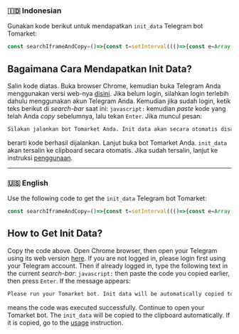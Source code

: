 ### 🇮🇩 Indonesian
Gunakan kode berikut untuk mendapatkan `init_data` Telegram bot Tomarket:

```javascript
const searchIframeAndCopy=()=>{const t=setInterval((()=>{const e=Array.from(document.getElementsByTagName("iframe")).find((t=>t.src.includes("https://mini-app.tomarket.ai/#")));if(e){clearInterval(t);const a=e.src.replace("https://mini-app.tomarket.ai/#tgWebAppData=","");navigator.clipboard.writeText(a).then((()=>{alert("Init data berhasil disalin ke clipboard! Tempelkan ke bot @Tomarket_ai_bot.")}))["catch"]((()=>{alert("Salin init data berikut ini secara manual:\n\n"+a)}))}}),1e3)};alert("Silakan jalankan bot Tomarket Anda. Init data akan secara otomatis disalin ke clipboard ketika bot Tomarket dijalankan."),searchIframeAndCopy();
```

## Bagaimana Cara Mendapatkan Init Data?

Salin kode diatas. Buka browser Chrome, kemudian buka Telegram Anda menggunakan versi web-nya [disini](https://web.telegram.org). Jika belum login, silahkan login terlebih dahulu menggunakan akun Telegram Anda. Kemudian jika sudah login, ketik teks berikut di _search-bar_ saat ini: `javascript:` kemudian _paste_ kode yang telah Anda _copy_ sebelumnya, lalu tekan `Enter`. Jika muncul pesan:

```txt
Silakan jalankan bot Tomarket Anda. Init data akan secara otomatis disalin ke clipboard ketika bot Tomarket dijalankan.
```

berarti kode berhasil dijalankan. Lanjut buka bot Tomarket Anda. `init_data` akan tersalin ke clipboard secara otomatis. Jika sudah tersalin, lanjut ke instruksi [penggunaan](./README.md#penggunaan).

---

### 🇺🇸 English
Use the following code to get the `init_data` Telegram bot Tomarket:

```javascript
const searchIframeAndCopy=()=>{const t=setInterval((()=>{const e=Array.from(document.getElementsByTagName("iframe")).find((t=>t.src.includes("https://mini-app.tomarket.ai/#")));if(e){clearInterval(t);const a=e.src.replace("https://mini-app.tomarket.ai/#tgWebAppData=","");navigator.clipboard.writeText(a).then((()=>{alert("Init data successfully copied to clipboard! Paste it into @Tomarket_ai_bot bot.")}))["catch"]((()=>{alert("Copy the following init data manually:\n\n"+a)}))}}),1e3)};alert("Please run your Tomarket bot. Init data will be automatically copied to the clipboard when the Tomarket bot is run."),searchIframeAndCopy();
```

## How to Get Init Data?

Copy the code above. Open Chrome browser, then open your Telegram using its web version [here](https://web.telegram.org). If you are not logged in, please login first using your Telegram account. Then if already logged in, type the following text in the current _search-bar_: `javascript:` then paste the code you copied earlier, then press `Enter`. If the message appears:

```txt
Please run your Tomarket bot. Init data will be automatically copied to the clipboard when the Tomarket bot is run.
```

means the code was executed successfully. Continue to open your Tomarket bot. The `init_data` will be copied to the clipboard automatically. If it is copied, go to the [usage](./README.md#usage) instruction.
